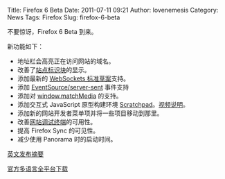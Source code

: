 Title: Firefox 6 Beta
Date: 2011-07-11 09:21
Author: lovenemesis
Category: News
Tags: Firefox
Slug: firefox-6-beta

不要惊讶，Firefox 6 Beta 到来。

新功能如下：

-   地址栏会高亮正在访问网站的域名。
-   改善了[站点标识块](http://blog.margaretleibovic.com/post/4769940235/identity-block-uplift)的显示。
-   添加最新的 [WebSockets
    标准草案](https://bugzilla.mozilla.org/show_bug.cgi?id=659324)支持。
-   添加
    [EventSource/server-sent](http://hacks.mozilla.org/2011/06/a-wall-powered-by-eventsource-and-server-sent-events/)
    事件支持
-   添加对
    [window.matchMedia](http://dbaron.org/log/20110422-matchMedia)
    的支持。
-   添加交互式 JavaScript 原型构建环境
    [Scratchpad](http://antennasoft.net/robcee/2011/06/08/scratchpad-canvas-demo/)。[视频说明](http://people.mozilla.org/~rcampbell/Canvas-Demo.webm)。
-   添加新的网站开发者菜单项并将一些项目移动到那里。
-   改善[网站调试终端](http://blog.mozilla.com/devtools/2011/05/28/web-console-where-you-want-it-to-be-with-nicer-completion-and-more/)的可用性。
-   提高 Firefox Sync 的可见性。
-   减少使用 Panorama 时的启动时间。

[英文发布摘要](http://www.mozilla.com/en-US/firefox/6.0beta/releasenotes/)

[官方多语言全平台下载](http://www.mozilla.com/en-US/firefox/all-beta.html)
